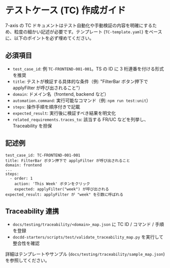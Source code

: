 # テストケース (TC) 作成ガイド

7-axis の TC ドキュメントはテスト自動化や手動検証の内容を明確にするため、粒度の細かい記述が必要です。テンプレート (`TC-template.yaml`) をベースに、以下のポイントを必ず埋めてください。

## 必須項目
- `test_case_id`: 例 `TC-FRONTEND-001-001`。TS の ID に 3 桁連番を付ける形式を推奨
- `title`: テストが検証する具体的な条件（例: "FilterBar ボタン押下で applyFilter が呼び出されること"）
- `domain`: ドメイン名（frontend, backend など）
- `automation.command`: 実行可能なコマンド（例: `npm run test:unit`）
- `steps`: 操作手順を順序付きで記載
- `expected_result`: 実行後に検証すべき結果を明文化
- `related_requirements.traces_to`: 該当する FR/UC などを列挙し、Traceability を担保

## 記述例
```
test_case_id: TC-FRONTEND-001-001
title: FilterBar ボタン押下で applyFilter が呼び出されること
domain: frontend
...
steps:
  - order: 1
    action: 'This Week' ボタンをクリック
    expected: applyFilter("week") が呼び出される
expected_result: applyFilter が "week" を引数に呼ばれる
```

## Traceability 連携
- `docs/testing/traceability/<domain>_map.json` に TC ID / コマンド / 手順 を登録
- `docdd-starters/scripts/test/validate_traceability_map.py` を実行して整合性を確認

詳細はテンプレートやサンプル (`docs/testing/traceability/sample_map.json`) を参照してください。
